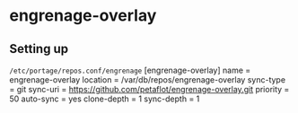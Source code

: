 # engrenage-overlay

## Setting up

`/etc/portage/repos.conf/engrenage`
    [engrenage-overlay]
    name = engrenage-overlay
    location = /var/db/repos/engrenage-overlay
    sync-type = git
    sync-uri = https://github.com/petaflot/engrenage-overlay.git
    priority = 50
    auto-sync = yes
    clone-depth = 1
    sync-depth = 1
    
